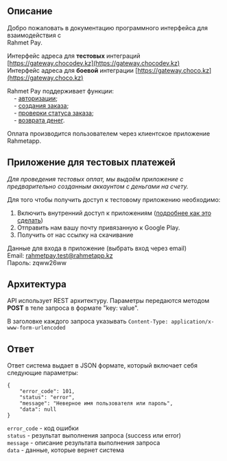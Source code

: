 ## Описание

Добро пожаловать в документацию программного интерфейса для взаимодействия с  
Rahmet Pay.

Интерфейс адреса для **тестовых** интеграций [https://gateway.chocodev.kz](https://gateway.chocodev.kz)  
Интерфейс адреса для **боевой** интеграции [https://gateway.choco.kz](https://gateway.choco.kz)  

Rahmet Pay поддерживает функции:  
&nbsp;&nbsp;&nbsp;&nbsp;- [авторизации](auth.md);  
&nbsp;&nbsp;&nbsp;&nbsp;- [создания заказа](order.md);  
&nbsp;&nbsp;&nbsp;&nbsp;- [проверки статуса заказа](status.md);  
&nbsp;&nbsp;&nbsp;&nbsp;- [возврата денег](refund.md).  

Оплата производится пользователем через клиентское приложение Rahmetapp.  

## Приложение для тестовых платежей

*Для проведения тестовых оплат, мы выдаём приложение с предварительно созданным аккаунтом с деньгами на счету.*  

Для того чтобы получить доступ к тестовому приложению необходимо: 

1) Включить внутренний доступ к приложениям ([подробнее как это сделать](internal_app_sharing.md))
2) Отправить нам вашу почту привязанную к Google Play.
3) Получить от нас ссылку на скачивание


Данные для входа в приложение (выбрать вход через email)  
Email: rahmetpay.test@rahmetapp.kz  
Пароль: zqww26ww

## Архитектура 
API использует REST архитектуру. Параметры передаются методом **POST** в теле запроса в формате "key: value".  

В заголовке каждого запроса указывать `Content-Type: application/x-www-form-urlencoded`  

## Ответ

Ответ система выдает в JSON формате, который включает себя следующие параметры:
```
{
    "error_code": 101,
    "status": "error",
    "message": "Неверное имя пользователя или пароль",
    "data": null
}
```
`error_code` - код ошибки  
`status` - результат выполнения запроса (success или error)  
`message` - описание результата выполнения запроса  
`data` - данные, которые вернет система